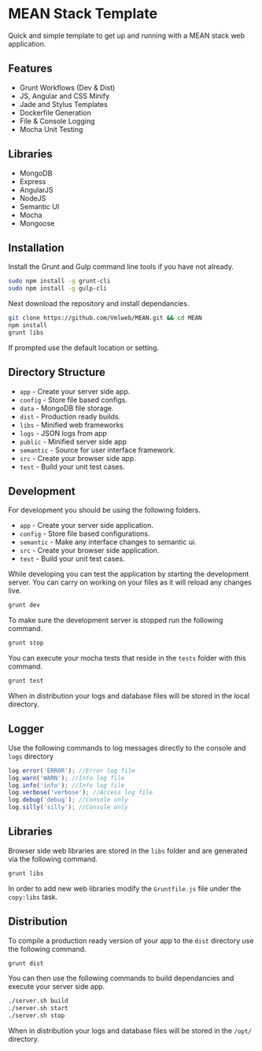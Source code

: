 # MEAN Stack Template

Quick and simple template to get up and running with a MEAN stack web application.

## Features

  * Grunt Workflows (Dev & Dist)
  * JS, Angular and CSS Minify
  * Jade and Stylus Templates
  * Dockerfile Generation
  * File & Console Logging
  * Mocha Unit Testing
  
## Libraries

  * MongoDB
  * Express
  * AngularJS
  * NodeJS
  * Semantic UI
  * Mocha
  * Mongoose

## Installation

Install the Grunt and Gulp command line tools if you have not already.

```bash
sudo npm install -g grunt-cli
sudo npm install -g gulp-cli
```

Next download the repository and install dependancies.

```bash
git clone https://github.com/Vmlweb/MEAN.git && cd MEAN
npm install
grunt libs
```

If prompted use the default location or setting.

## Directory Structure

- `app` - Create your server side app.
- `config` - Store file based configs.
- `data` - MongoDB file storage.
- `dist` - Production ready builds.
- `libs` - Minified web frameworks
- `logs` - JSON logs from app
- `public` - Minified server side app
- `semantic` - Source for user interface framework.
- `src` - Create your browser side app.
- `test` - Build your unit test cases.

## Development

For development you should be using the following folders.

- `app` - Create your server side application.
- `config` - Store file based configurations.
- `semantic` - Make any interface changes to semantic ui.
- `src` - Create your browser side application.
- `test` - Build your unit test cases.

While developing you can test the application by starting the development server.
You can carry on working on your files as it will reload any changes live.

```bash
grunt dev
```

To make sure the development server is stopped run the following command.

```bash
grunt stop
```

You can execute your mocha tests that reside in the `tests` folder with this command.

```bash
grunt test
```

When in distribution your logs and database files will be stored in the local directory.

## Logger

Use the following commands to log messages directly to the console and `logs` directory

```javascript
log.error('ERROR'); //Error log file
log.warn('WARN'); //Info log file
log.info('info'); //Info log file
log.verbose('verbose'); //Access log file
log.debug('debug'); //Console only
log.silly('silly'); //Console only
```

## Libraries

Browser side web libraries are stored in the `libs` folder and are generated via the following command.

```bash
grunt libs
```

In order to add new web libraries modify the `Gruntfile.js` file under the `copy:libs` task.

## Distribution

To compile a production ready version of your app to the `dist` directory use the following command.

```bash
grunt dist
```

You can then use the following commands to build dependancies and execute your server side app.

```bash
./server.sh build
./server.sh start
./server.sh stop
```

When in distribution your logs and database files will be stored in the `/opt/` directory.